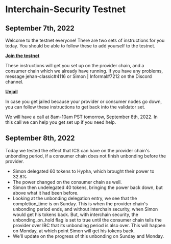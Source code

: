 # Interchain-Security Testnet

## September 7th, 2022

Welcome to the testnet everyone! There are two sets of instructions for you today. You should be able to follow these to add yourself to the testnet.

**[Join the testnet](https://github.com/sainoe/ICS-testnet/blob/main/join-testnet-tutorial.md)**

These instructions will get you set up on the provider chain, and a consumer chain which we already have running. If you have any problems, message jehan-classic#4116 or Simon | Informal#7212 on the Discord channel.

**[Unjail](https://github.com/sainoe/ICS-testnet/blob/main/unjail.md)**

In case you get jailed because your provider or consumer nodes go down, you can follow these instructions to get back into the validator set.

We will have a call at 8am-10am PST tomorrow, September 8th, 2022. In this call we can help you get set up if you need help. 

## September 8th, 2022

Today we tested the effect that ICS can have on the provider chain's unbonding period, if a consumer chain does not finish unbonding before the provider.

- Simon delegated 60 tokens to Hypha, which brought their power to 32.8%
- The power changed on the consumer chain as well.
- Simon then undelegated 40 tokens, bringing the power back down, but above what it had been before.
- Looking at the unbonding delegation entry, we see that the completion_time is on Sunday. This is when the provider chain's unbonding period ends, and without interchain security, when Simon would get his tokens back. But, with interchain security, the unbonding_on_hold flag is set to true until the consumer chain tells the provider over IBC that its unbonding period is also over. This will happen on Monday, at which point Simon will get his tokens back.
- We'll update on the progress of this unbonding on Sunday and Monday.
